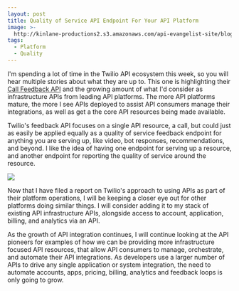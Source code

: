 ```yaml
---
layout: post
title: Quality of Service API Endpoint For Your API Platform
image: >-
  http://kinlane-productions2.s3.amazonaws.com/api-evangelist-site/blog/twilio-call-feedback-api.png
tags:
  - Platform
  - Quality
---
```

I'm spending a lot of time in the Twilio API ecosystem this week, so you will hear multiple stories about what they are up to. This one is highlighting their [Call Feedback API](https://www.twilio.com/docs/api/rest/call-feedback) and the growing amount of what I'd consider as infrastructure APIs from leading API platforms. The more API platforms mature, the more I see APIs deployed to assist API consumers manage their integrations, as well as get a the core API resources being made available.

Twilio's feedback API focuses on a single API resource, a call, but could just as easily be applied equally as a quality of service feedback endpoint for anything you are serving up, like video, bot responses, recommendations, and beyond. I like the idea of having one endpoint for serving up a resource, and another endpoint for reporting the quality of service around the resource. 

![](http://kinlane-productions2.s3.amazonaws.com/api-evangelist-site/blog/twilio-call-feedback-api.png)

Now that I have filed a report on Twilio's approach to using APIs as part of their platform operations, I will be keeping a closer eye out for other platforms doing similar things. I will consider adding it to my stack of existing API infrastructure APIs, alongside access to account, application, billing, and analytics via an API.

As the growth of API integration continues, I will continue looking at the API pioneers for examples of how we can be providing more infrastructure focused API resources, that allow API consumers to manage, orchestrate, and automate their API integrations. As developers use a larger number of APIs to drive any single application or system integration, the need to automate accounts, apps, pricing, billing, analytics and feedback loops is only going to grow.